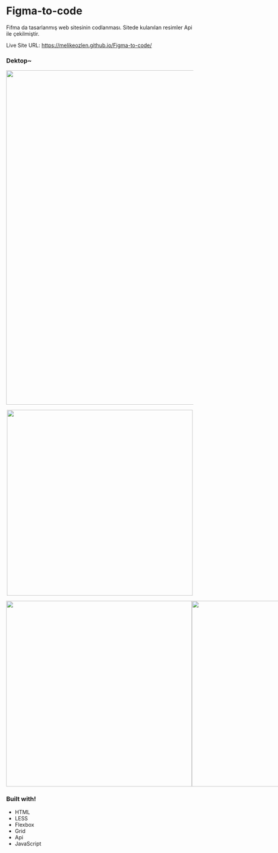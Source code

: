 # Figma-to-code
Fifma da tasarlanmış web sitesinin codlanması. Sitede kulanılan resimler Api ile çekilmiştir.

Live Site URL: https://melikeozlen.github.io/Figma-to-code/

### Dektop~

<p align="center">
  <img width="900" height="auto" src="https://user-images.githubusercontent.com/44196940/167248427-bd5d319f-97e4-4f77-8864-5b110328f808.PNG">
</p>

<p align="center">
  <img width="500" height="auto" src="https://user-images.githubusercontent.com/44196940/167248432-0436e59d-5fec-468d-879b-d87b0b6b0e9e.PNG">
  <div style="display: flex; flex-direction: row;" >
     <img width="500" height="auto" src="https://user-images.githubusercontent.com/44196940/167248434-83b24960-a108-4eb6-85de-573be54c53f3.PNG">
     <img width="500" height="auto" src="https://user-images.githubusercontent.com/44196940/167248437-981b2757-fa80-4fea-876d-3ed963379333.PNG">
   </div>

</p>

### Built with!
- HTML
- LESS
- Flexbox
- Grid
- Api
- JavaScript
